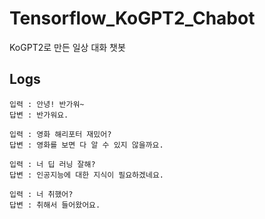 # Tensorflow_KoGPT2_Chabot
KoGPT2로 만든 일상 대화 챗봇

## Logs
```
입력 : 안녕! 반가워~
답변 : 반가워요.

입력 : 영화 해리포터 재밌어?
답변 : 영화를 보면 다 알 수 있지 않을까요.

입력 : 너 딥 러닝 잘해?
답변 : 인공지능에 대한 지식이 필요하겠네요.

입력 : 너 취했어?
답변 : 취해서 들어왔어요.
```
